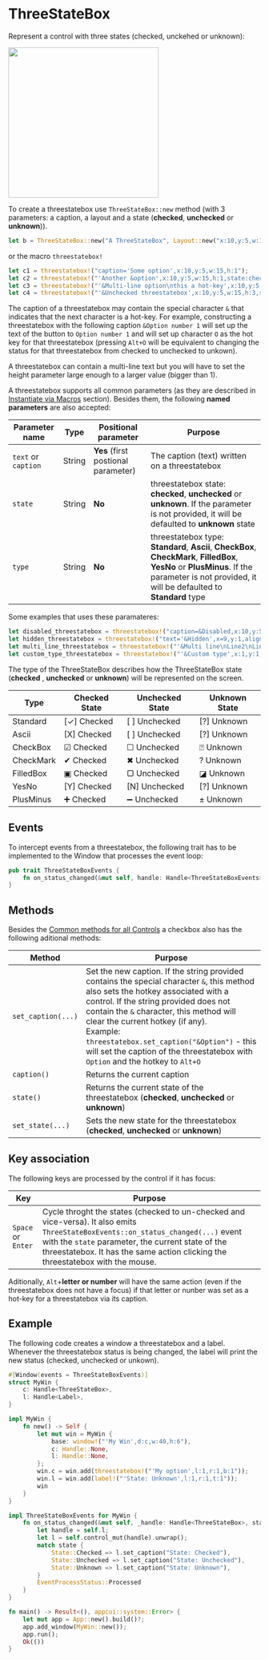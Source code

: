 # ThreeStateBox

Represent a control with three states (checked, unckehed or unknown):

<img src="img/threestatebox.png" width=300/>

To create a threestatebox use `ThreeStateBox::new` method (with 3 parameters: a caption, a layout and a state (**checked**, **unchecked** or **unknown**)).
```rs
let b = ThreeStateBox::new("A ThreeStateBox", Layout::new("x:10,y:5,w:15"),threestatebox::State::Checked);
```
or the macro `threestatebox!`
```rs
let c1 = threestatebox!("caption='Some option',x:10,y:5,w:15,h:1");
let c2 = threestatebox!("'Another &option',x:10,y:5,w:15,h:1,state:checked");
let c3 = threestatebox!("'&Multi-line option\nthis a hot-key',x:10,y:5,w:15,h:3,state:unknown");
let c4 = threestatebox!("'&Unchecked threestatebox',x:10,y:5,w:15,h:3,state:unchecked");
```

The caption of a threestatebox may contain the special character `&` that indicates that the next character is a hot-key. For example, constructing a threestatebox with the following caption `&Option number 1` will set up the text of the button to `Option number 1` and will set up character `O` as the hot key for that threestatebox (pressing `Alt+O` will be equivalent to changing the status for that threestatebox from checked to unchecked to unkown).

A threestatebox can contain a multi-line text but you will have to set the height parameter large enough to a larger value (bigger than 1).

A threestatebox supports all common parameters (as they are described in [Instantiate via Macros](../instantiate_via_macros.md) section). Besides them, the following **named parameters** are also accepted:

| Parameter name      | Type   | Positional parameter                | Purpose                                                                                                                                                                                          |
| ------------------- | ------ | ----------------------------------- | ------------------------------------------------------------------------------------------------------------------------------------------------------------------------------------------------ |
| `text` or `caption` | String | **Yes** (first postional parameter) | The caption (text) written on a threestatebox                                                                                                                                                    |
| `state`             | String | **No**                              | threestatebox state: **checked**, **unchecked** or **unknown**. If the parameter is not provided, it will be defaulted to **unknown** state                                                      |
| `type`              | String | **No**                              | threestatebox type: **Standard**, **Ascii**, **CheckBox**, **CheckMark**, **FilledBox**, **YesNo** or **PlusMinus**. If the parameter is not provided, it will be defaulted to **Standard** type |


Some examples that uses these paramateres:
```rs
let disabled_threestatebox = threestatebox!("caption=&Disabled,x:10,y:5,w:15,enable=false");
let hidden_threestatebox = threestatebox!("text='&Hidden',x=9,y:1,align:center,w:9,visible=false");
let multi_line_threestatebox = threestatebox!("'&Multi line\nLine2\nLine3',x:1,y:1,w:10,h:3");
let custom_type_threestatebox = threestatebox!("'&Custom type',x:1,y:1,w:10,h:1,type=YesNo");
```

The type of the ThreeStateBox describes how the ThreeStateBox state (**checked** , **unchecked** or **unknown**) will be represented on the screen. 

| Type      | Checked State | Unchecked State | Unknown State |
| --------- | ------------- | --------------- | ------------- |
| Standard  | [✓] Checked   | [ ] Unchecked   | [?] Unknown   |
| Ascii     | [X] Checked   | [ ] Unchecked   | [?] Unknown   |
| CheckBox  | ☑ Checked     | ☐ Unchecked     | ⍰ Unknown   |
| CheckMark | ✔ Checked     | ✖ Unchecked     | ? Unknown   |
| FilledBox | ▣ Checked     | ▢ Unchecked     | ◪ Unknown   |
| YesNo     | [Y] Checked   | [N] Unchecked   | [?] Unknown   |
| PlusMinus | ➕ Checked     | ➖ Unchecked     | ± Unknown   |


## Events
To intercept events from a threestatebox, the following trait has to be implemented to the Window that processes the event loop:
```rs
pub trait ThreeStateBoxEvents {
    fn on_status_changed(&mut self, handle: Handle<ThreeStateBoxEvents>, state: threestatebox::State) -> EventProcessStatus {...}
}
```

## Methods

Besides the [Common methods for all Controls](../common_methods.md) a checkbox also has the following aditional methods:

| Method             | Purpose                                                                                                                                                                                                                                                                                                                                                                                                |
| ------------------ | ------------------------------------------------------------------------------------------------------------------------------------------------------------------------------------------------------------------------------------------------------------------------------------------------------------------------------------------------------------------------------------------------------ |
| `set_caption(...)` | Set the new caption. If the string provided contains the special character `&`, this method also sets the hotkey associated with a control. If the string provided does not contain the `&` character, this method will clear the current hotkey (if any).<br>Example: `threestatebox.set_caption("&Option")` - this will set the caption of the threestatebox with `Option` and the hotkey to `Alt+O` |
| `caption()`        | Returns the current caption                                                                                                                                                                                                                                                                                                                                                                            |
| `state()`          | Returns the current state of the threestatebox (**checked**, **unchecked** or **unknown**)                                                                                                                                                                                                                                                                                                             |
| `set_state(...)`   | Sets the new state for the threestatebox (**checked**, **unchecked** or **unknown**)                                                                                                                                                                                                                                                                                                                   |

## Key association

The following keys are processed by the control if it has focus:

| Key                | Purpose                                                                                                                                                                                                                                                                  |
| ------------------ | ------------------------------------------------------------------------------------------------------------------------------------------------------------------------------------------------------------------------------------------------------------------------ |
| `Space` or `Enter` | Cycle throght the states (checked to un-checked and vice-versa). It also emits `ThreeStateBoxEvents::on_status_changed(...)` event with the `state` parameter, the current state of the threestatebox. It has the same action clicking the threestatebox with the mouse. |

Aditionally, `Alt`+**letter or number** will have the same action (even if the threestatebox does not have a focus) if that letter or nunber was set as a hot-key for a threestatebox via its caption. 

## Example

The following code creates a window a threestatebox and a label. Whenever the threestatebox status is being changed, the label will print the new status (checked, unchecked or unkown).
```rs
#[Window(events = ThreeStateBoxEvents)]
struct MyWin {
    c: Handle<ThreeStateBox>,
    l: Handle<Label>,
}

impl MyWin {
    fn new() -> Self {
        let mut win = MyWin {
            base: window!("'My Win',d:c,w:40,h:6"),
            c: Handle::None,
            l: Handle::None,
        };
        win.c = win.add(threestatebox!("'My option',l:1,r:1,b:1"));
        win.l = win.add(label!("'State: Unknown',l:1,r:1,t:1"));
        win
    }
}

impl ThreeStateBoxEvents for MyWin {
    fn on_status_changed(&mut self, _handle: Handle<ThreeStateBox>, state: State) -> EventProcessStatus {
        let handle = self.l;
        let l = self.control_mut(handle).unwrap();
        match state {
            State::Checked => l.set_caption("State: Checked"),
            State::Unchecked => l.set_caption("State: Unchecked"),
            State::Unknown => l.set_caption("State: Unknown"),
        }
        EventProcessStatus::Processed
    }
}

fn main() -> Result<(), appcui::system::Error> {
    let mut app = App::new().build()?;
    app.add_window(MyWin::new());
    app.run();
    Ok(())
}
```